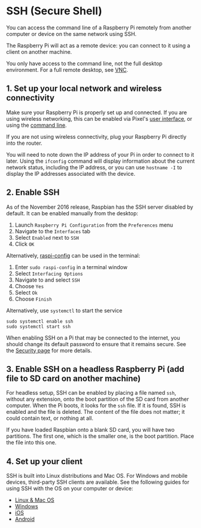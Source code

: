 # SSH (Secure Shell)

You can access the command line of a Raspberry Pi remotely from another computer or device on the same network using SSH.

The Raspberry Pi will act as a remote device: you can connect to it using a client on another machine. 

You only have access to the command line, not the full desktop environment. For a full remote desktop, see [VNC](../vnc/README.md).

## 1. Set up your local network and wireless connectivity

Make sure your Raspberry Pi is properly set up and connected. If you are using wireless networking, this can be enabled via Pixel's [user interface](../../configuration/wireless/README.md), or using the [command line](../../configuration/wireless/wireless-cli.md). 

If you are not using wireless connectivity, plug your Raspberry Pi directly into the router.

You will need to note down the IP address of your Pi in order to connect to it later. Using the `ifconfig` command will display information about the current network status, including the IP address, or you can use `hostname -I` to display the IP addresses associated with the device.

## 2. Enable SSH

As of the November 2016 release, Raspbian has the SSH server disabled by default. It can be enabled manually from the desktop:

1. Launch `Raspberry Pi Configuration` from the `Preferences` menu
1. Navigate to the `Interfaces` tab
1. Select `Enabled` next to `SSH`
1. Click `OK`

Alternatively, [raspi-config](../../configuration/raspi-config.md) can be used in the terminal:

1. Enter `sudo raspi-config` in a terminal window
1. Select `Interfacing Options`
1. Navigate to and select `SSH`
1. Choose `Yes` 
1. Select `Ok`
1. Choose `Finish`

Alternatively, use `systemctl` to start the service
```
sudo systemctl enable ssh
sudo systemctl start ssh
```

When enabling SSH on a Pi that may be connected to the internet, you should change its default password to ensure that it remains secure. See the [Security page](../../configuration/security.md) for more details.

## 3. Enable SSH on a headless Raspberry Pi (add file to SD card on another machine)

For headless setup, SSH can be enabled by placing a file named `ssh`, without any extension, onto the boot partition of the SD card from another computer. When the Pi boots, it looks for the `ssh` file. If it is found, SSH is enabled and the file is deleted. The content of the file does not matter; it could contain text, or nothing at all.

If you have loaded Raspbian onto a blank SD card, you will have two partitions. The first one, which is the smaller one, is the boot partition. Place the file into this one.

## 4. Set up your client

SSH is built into Linux distributions and Mac OS. For Windows and mobile devices, third-party SSH clients are available. See the following guides for using SSH with the OS on your computer or device:

- [Linux & Mac OS](unix.md)
- [Windows](windows.md)
- [iOS](ios.md)
- [Android](android.md)
